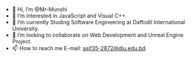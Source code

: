 - 👋 Hi, I’m @Mr-Munshi
- 👀 I’m interested in JavaScript and Visual C++.
- 🌱 I’m currently Studing Software Engineering at Daffodil International University.
- 💞️ I’m looking to collaborate on Web Development and Unreal Engine Project.
- 📫 How to reach me E-mail: asif35-2872@diu.edu.bd.

<!---
Mr-Munshi/Mr-Munshi is a ✨ special ✨ repository because its `README.md` (this file) appears on your GitHub profile.
You can click the Preview link to take a look at your changes.
--->
